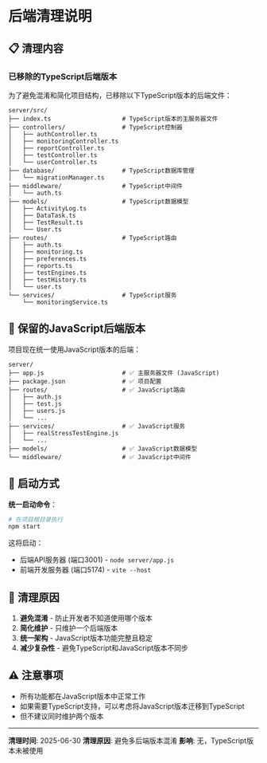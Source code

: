 # 后端清理说明

## 📋 清理内容

### 已移除的TypeScript后端版本

为了避免混淆和简化项目结构，已移除以下TypeScript版本的后端文件：

```
server/src/
├── index.ts                    # TypeScript版本的主服务器文件
├── controllers/                # TypeScript控制器
│   ├── authController.ts
│   ├── monitoringController.ts
│   ├── reportController.ts
│   ├── testController.ts
│   └── userController.ts
├── database/                   # TypeScript数据库管理
│   └── migrationManager.ts
├── middleware/                 # TypeScript中间件
│   └── auth.ts
├── models/                     # TypeScript数据模型
│   ├── ActivityLog.ts
│   ├── DataTask.ts
│   ├── TestResult.ts
│   └── User.ts
├── routes/                     # TypeScript路由
│   ├── auth.ts
│   ├── monitoring.ts
│   ├── preferences.ts
│   ├── reports.ts
│   ├── testEngines.ts
│   ├── testHistory.ts
│   └── user.ts
└── services/                   # TypeScript服务
    └── monitoringService.ts
```

## 🎯 保留的JavaScript后端版本

项目现在统一使用JavaScript版本的后端：

```
server/
├── app.js                      # ✅ 主服务器文件 (JavaScript)
├── package.json                # ✅ 项目配置
├── routes/                     # ✅ JavaScript路由
│   ├── auth.js
│   ├── test.js
│   ├── users.js
│   └── ...
├── services/                   # ✅ JavaScript服务
│   ├── realStressTestEngine.js
│   └── ...
├── models/                     # ✅ JavaScript数据模型
└── middleware/                 # ✅ JavaScript中间件
```

## 🚀 启动方式

**统一启动命令**：
```bash
# 在项目根目录执行
npm start
```

这将启动：
- 后端API服务器 (端口3001) - `node server/app.js`
- 前端开发服务器 (端口5174) - `vite --host`

## 📝 清理原因

1. **避免混淆** - 防止开发者不知道使用哪个版本
2. **简化维护** - 只维护一个后端版本
3. **统一架构** - JavaScript版本功能完整且稳定
4. **减少复杂性** - 避免TypeScript和JavaScript版本不同步

## ⚠️ 注意事项

- 所有功能都在JavaScript版本中正常工作
- 如果需要TypeScript支持，可以考虑将JavaScript版本迁移到TypeScript
- 但不建议同时维护两个版本

---

**清理时间**: 2025-06-30
**清理原因**: 避免多后端版本混淆
**影响**: 无，TypeScript版本未被使用
